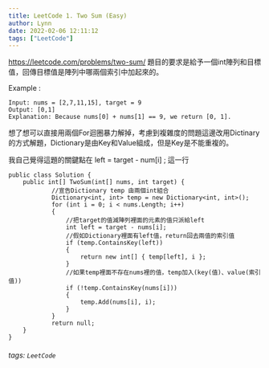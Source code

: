 ```yaml
---
title: LeetCode 1. Two Sum (Easy)
author: Lynn
date: 2022-02-06 12:11:12
tags: ["LeetCode"]
---
```


https://leetcode.com/problems/two-sum/ 
題目的要求是給予一個int陣列和目標值，回傳目標值是陣列中哪兩個索引中加起來的。

Example :
```
Input: nums = [2,7,11,15], target = 9
Output: [0,1]
Explanation: Because nums[0] + nums[1] == 9, we return [0, 1].
```

想了想可以直接用兩個For迴圈暴力解掉，考慮到複雜度的問題這邊改用Dictinary的方式解題，Dictionary是由Key和Value組成，但是Key是不能重複的。

我自己覺得這題的關鍵點在 left = target - num[i] ; 這一行

<!-- more-->
```
public class Solution {
    public int[] TwoSum(int[] nums, int target) {
            //宣告Dictionary temp 由兩個int組合
            Dictionary<int, int> temp = new Dictionary<int, int>();
            for (int i = 0; i < nums.Length; i++)
            {
                //把target的值減陣列裡面的元素的值只派給left
                int left = target - nums[i];
                //假如Dictionary裡面有left值，return回去兩值的索引值
                if (temp.ContainsKey(left))
                {
                    return new int[] { temp[left], i };
                }
                //如果temp裡面不存在nums裡的值，temp加入(key(值)、value(索引值))
                if (!temp.ContainsKey(nums[i]))
                {
                    temp.Add(nums[i], i);
                }
            }
            return null;
    }
}
```

###### tags: `LeetCode`
